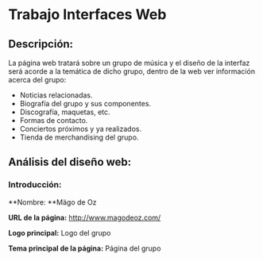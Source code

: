 # Trabajo Interfaces Web

## Descripción:

La página web tratará sobre un grupo de música y el diseño de la interfaz será acorde a la temática de dicho grupo, dentro de la web ver información acerca del grupo:

- Noticias relacionadas.
- Biografía del grupo y sus componentes.
- Discografía, maquetas, etc.
- Formas de contacto.
- Conciertos próximos y ya realizados.
- Tienda de merchandising del grupo.

## Análisis del diseño web:

### Introducción:

**Nombre: **Mägo de Oz

**URL de la página:** http://www.magodeoz.com/

**Logo principal:** Logo del grupo

**Tema principal de la página:** Página del grupo



